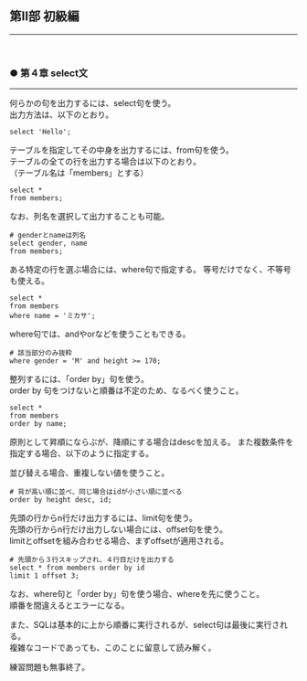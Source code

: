 ## 第II部 初級編
---
<br>

### ● 第４章 select文
---

何らかの句を出力するには、select句を使う。  
出力方法は、以下のとおり。  

```
select 'Hello';
```

テーブルを指定してその中身を出力するには、from句を使う。  
テーブルの全ての行を出力する場合は以下のとおり。  
（テーブル名は「members」とする）  

```
select *
from members;
```

なお、列名を選択して出力することも可能。  

```
# genderとnameは列名
select gender, name
from members;
```

ある特定の行を選ぶ場合には、where句で指定する。
等号だけでなく、不等号も使える。  

```
select *
from members
where name = 'ミカサ';
```

where句では、andやorなどを使うこともできる。

```
# 該当部分のみ抜粋
where gender = 'M' and height >= 170;
```

整列するには、「order by」句を使う。  
order by 句をつけないと順番は不定のため、なるべく使うこと。  

```
select *
from members
order by name;
```

原則として昇順にならぶが、降順にする場合はdescを加える。
また複数条件を指定する場合、以下のように指定する。

並び替える場合、重複しない値を使うこと。  

```
# 背が高い順に並べ、同じ場合はidが小さい順に並べる
order by height desc, id;
```

先頭の行からn行だけ出力するには、limit句を使う。  
先頭の行からn行だけ出力しない場合には、offset句を使う。  
limitとoffsetを組み合わせる場合、まずoffsetが適用される。  

```
# 先頭から３行スキップされ、４行目だけを出力する
select * from members order by id
limit 1 offset 3;
```

なお、where句と「order by」句を使う場合、whereを先に使うこと。  
順番を間違えるとエラーになる。  

また、SQLは基本的に上から順番に実行されるが、select句は最後に実行される。  
複雑なコードであっても、このことに留意して読み解く。  

練習問題も無事終了。  